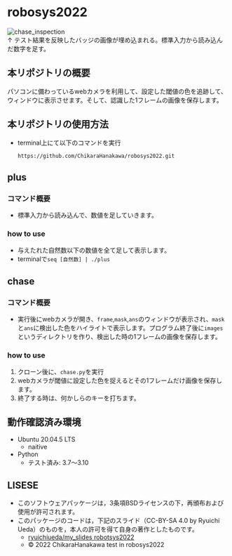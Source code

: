 # robosys2022
![chase_inspection](https://github.com/ChikaraHanakawa/robosys2022/actions/workflows/chase_inspection.yml/badge.svg)   
↑ テスト結果を反映したバッジの画像が埋め込まれる。標準入力から読み込んだ数字を足す。  

## 本リポジトリの概要
パソコンに備わっているwebカメラを利用して、設定した閾値の色を追跡して、ウィンドウに表示させます。そして、認識した1フレームの画像を保存します。  
## 本リポジトリの使用方法
* terminal上にて以下のコマンドを実行  
  ```
  https://github.com/ChikaraHanakawa/robosys2022.git
  ```
## plus
### コマンド概要
* 標準入力から読み込んで、数値を足していきます。  
### how to use
* 与えたれた自然数以下の数値を全て足して表示します。  
* terminalで`seq [自然数] | ./plus`  
## chase
### コマンド概要
* 実行後にwebカメラが開き、`frame`,`mask`,`ans`のウィンドウが表示され、`mask`と`ans`に検出した色をハイライトで表示します。プログラム終了後に`images`というディレクトリを作り、検出した時の1フレームの画像を保存します。  
### how to use
1. クローン後に、`chase.py`を実行
2. webカメラが閾値に設定した色を捉えるとその1フレームだけ画像を保存します。  
3. 終了する時は、何かしらのキーを打ちます。  
## 動作確認済み環境
* Ubuntu 20.04.5 LTS
  * naitive
* Python
  * テスト済み: 3.7〜3.10
## LISESE
* このソフトウェアパッケージは，3条項BSDライセンスの下，再頒布および使用が許可されます。  
* このパッケージのコードは，下記のスライド（CC-BY-SA 4.0 by Ryuichi Ueda）のものを，本人の許可を得て自身の著作としたものです。  
  * [ryuichiueda/my_slides robotsys2022](https://github.com/ryuichiueda/my_slides/tree/master/robosys_2022)
  * © 2022 ChikaraHanakawa test in robosys2022
